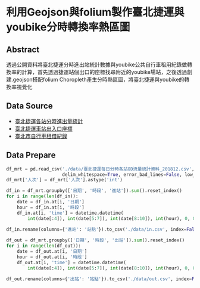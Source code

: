 # 利用Geojson與folium製作臺北捷運與youbike分時轉換率熱區圖

##  Abstract
透過公開資料將臺北捷運分時進出站統計數據與youbike公共自行車租用紀錄做轉換率的計算，首先透過捷運站個出口的座標找尋附近的youbike場站，之後透過創建.geojson搭配folium Choropleth產生分時熱區圖，將臺北捷運與youbike的轉換率視覺化

## Data Source
- [臺北捷運各站分時進出量統計](http://163.29.157.32:8080/fi/dataset/98d67c29-464a-4003-9f78-b1cbb89bff59)
- [臺北捷運車站出入口座標](https://data.taipei/#/dataset/detail?id=cfa4778c-62c1-497b-b704-756231de348b)
- [臺北市自行車租借紀錄](https://data.taipei/#/dataset/detail?id=9d9de741-c814-450d-b6bb-af8c438f08e5)

## Data Prepare
```python
df_mrt = pd.read_csv('./data/臺北捷運每日分時各站OD流量統計資料_201812.csv',
                     delim_whitespace=True, error_bad_lines=False, low_memory=False).iloc[1:-1]
df_mrt['人次'] = df_mrt['人次'].astype('int')

df_in = df_mrt.groupby(['日期', '時段', '進站']).sum().reset_index()
for i in range(len(df_in)):
    date = df_in.at[i, '日期']
    hour = df_in.at[i, '時段']
    df_in.at[i, 'time'] = datetime.datetime(
        int(date[:4]), int(date[5:7]), int(date[8:10]), int(hour), 0, 0)
    
df_in.rename(columns={'進站': '站點'}).to_csv('./data/in.csv', index=False, encoding='utf-8-sig')

df_out = df_mrt.groupby(['日期', '時段', '出站']).sum().reset_index()
for i in range(len(df_out)):
    date = df_out.at[i, '日期']
    hour = df_out.at[i, '時段']
    df_out.at[i, 'time'] = datetime.datetime(
        int(date[:4]), int(date[5:7]), int(date[8:10]), int(hour), 0, 0)

df_out.rename(columns={'出站': '站點'}).to_csv('./data/out.csv', index=False, encoding='utf-8-sig')
```
